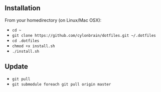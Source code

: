 ## Installation

From your homedirectory (on Linux/Mac OSX):

* `cd ~`
* `git clone https://github.com/cylonbrain/dotfiles.git ~/.dotfiles`
* `cd .dotfiles`
* `chmod +x install.sh`
* `./install.sh`

## Update
* `git pull`
* `git submodule foreach git pull origin master`
